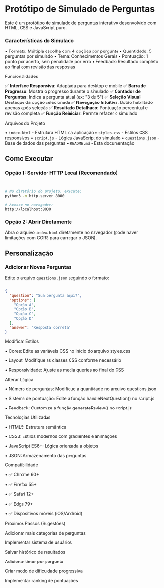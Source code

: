 # Protótipo de Simulado de Perguntas

Este é um protótipo de simulado de perguntas interativo desenvolvido com HTML, CSS e JavaScript puro.

### Características do Simulado

• Formato: Múltipla escolha com 4 opções por pergunta 
• Quantidade: 5 perguntas por simulado
• Tema: Conhecimentos Gerais
• Pontuação: 1 ponto por acerto, sem penalidade por erro
• Feedback: Resultado completo ao final com revisão das respostas

Funcionalidades

✅ **Interface Responsiva**: Adaptada para desktop e mobile
✅ **Barra de Progresso**: Mostra o progresso durante o simulado
✅ **Contador de Perguntas**: Indica a pergunta atual (ex: "3 de 5")
✅ **Seleção Visual**: Destaque da opção selecionada
✅ **Navegação Intuitiva**: Botão habilitado apenas após seleção
✅ **Resultado Detalhado**: Pontuação percentual e revisão completa
✅ **Função Reiniciar**: Permite refazer o simulado

Arquivos do Projeto

• `index.html` - Estrutura HTML da aplicação
• `styles.css` - Estilos CSS responsivos
• `script.js` - Lógica JavaScript do simulado
• `questions.json` - Base de dados das perguntas
• `README.md` - Esta documentação

## Como Executar

### Opção 1: Servidor HTTP Local (Recomendado)

```Bash


# No diretório do projeto, execute:
python3 -m http.server 8000

# Acesse no navegador:
http://localhost:8000
```


### Opção 2: Abrir Diretamente

Abra o arquivo `index.html` diretamente no navegador (pode haver limitações com CORS para carregar o JSON).

## Personalização

### Adicionar Novas Perguntas

Edite o arquivo `questions.json` seguindo o formato:
```JSON

{
  "question": "Sua pergunta aqui?",
  "options": [
    "Opção A",
    "Opção B", 
    "Opção C",
    "Opção D"
  ],
  "answer": "Resposta correta"
}

```

Modificar Estilos

•
Cores: Edite as variáveis CSS no início do arquivo styles.css

•
Layout: Modifique as classes CSS conforme necessário

•
Responsividade: Ajuste as media queries no final do CSS

Alterar Lógica

•
Número de perguntas: Modifique a quantidade no arquivo questions.json

•
Sistema de pontuação: Edite a função handleNextQuestion() no script.js

•
Feedback: Customize a função generateReview() no script.js

Tecnologias Utilizadas

•
HTML5: Estrutura semântica

•
CSS3: Estilos modernos com gradientes e animações

•
JavaScript ES6+: Lógica orientada a objetos

•
JSON: Armazenamento das perguntas

Compatibilidade

•
✅ Chrome 60+

•
✅ Firefox 55+

•
✅ Safari 12+

•
✅ Edge 79+

•
✅ Dispositivos móveis (iOS/Android)

Próximos Passos (Sugestões)




Adicionar mais categorias de perguntas




Implementar sistema de usuários




Salvar histórico de resultados




Adicionar timer por pergunta




Criar modo de dificuldade progressiva




Implementar ranking de pontuações

